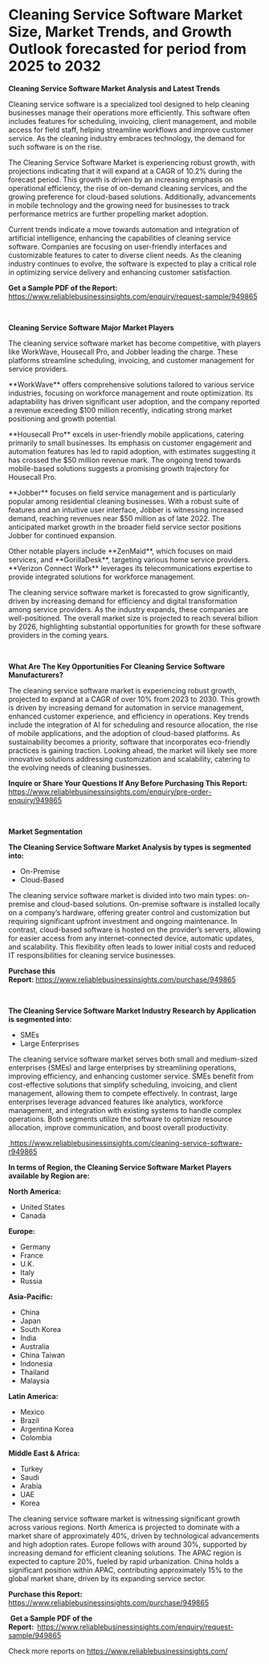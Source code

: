 <p><h1>Cleaning Service Software Market Size, Market Trends, and Growth Outlook forecasted for period from 2025 to 2032</h1></p><p><strong>Cleaning Service Software Market Analysis and Latest Trends</strong></p>
<p><p>Cleaning service software is a specialized tool designed to help cleaning businesses manage their operations more efficiently. This software often includes features for scheduling, invoicing, client management, and mobile access for field staff, helping streamline workflows and improve customer service. As the cleaning industry embraces technology, the demand for such software is on the rise.</p><p>The Cleaning Service Software Market is experiencing robust growth, with projections indicating that it will expand at a CAGR of 10.2% during the forecast period. This growth is driven by an increasing emphasis on operational efficiency, the rise of on-demand cleaning services, and the growing preference for cloud-based solutions. Additionally, advancements in mobile technology and the growing need for businesses to track performance metrics are further propelling market adoption.</p><p>Current trends indicate a move towards automation and integration of artificial intelligence, enhancing the capabilities of cleaning service software. Companies are focusing on user-friendly interfaces and customizable features to cater to diverse client needs. As the cleaning industry continues to evolve, the software is expected to play a critical role in optimizing service delivery and enhancing customer satisfaction.</p></p>
<p><strong>Get a Sample PDF of the Report:&nbsp;</strong> <a href="https://www.reliablebusinessinsights.com/enquiry/request-sample/949865?utm_campaign=2757&utm_medium=2&utm_source=Github&utm_content=ia&utm_term=05032025&utm_id=cleaning-service-software">https://www.reliablebusinessinsights.com/enquiry/request-sample/949865</a></p>
<p>&nbsp;</p>
<p><strong>Cleaning Service Software Major Market Players</strong></p>
<p><p>The cleaning service software market has become competitive, with players like WorkWave, Housecall Pro, and Jobber leading the charge. These platforms streamline scheduling, invoicing, and customer management for service providers.</p><p>**WorkWave** offers comprehensive solutions tailored to various service industries, focusing on workforce management and route optimization. Its adaptability has driven significant user adoption, and the company reported a revenue exceeding $100 million recently, indicating strong market positioning and growth potential.</p><p>**Housecall Pro** excels in user-friendly mobile applications, catering primarily to small businesses. Its emphasis on customer engagement and automation features has led to rapid adoption, with estimates suggesting it has crossed the $50 million revenue mark. The ongoing trend towards mobile-based solutions suggests a promising growth trajectory for Housecall Pro.</p><p>**Jobber** focuses on field service management and is particularly popular among residential cleaning businesses. With a robust suite of features and an intuitive user interface, Jobber is witnessing increased demand, reaching revenues near $50 million as of late 2022. The anticipated market growth in the broader field service sector positions Jobber for continued expansion.</p><p>Other notable players include **ZenMaid**, which focuses on maid services, and **GorillaDesk**, targeting various home service providers. **Verizon Connect Work** leverages its telecommunications expertise to provide integrated solutions for workforce management.</p><p>The cleaning service software market is forecasted to grow significantly, driven by increasing demand for efficiency and digital transformation among service providers. As the industry expands, these companies are well-positioned. The overall market size is projected to reach several billion by 2026, highlighting substantial opportunities for growth for these software providers in the coming years.</p></p>
<p>&nbsp;</p>
<p><strong>What Are The Key Opportunities For Cleaning Service Software Manufacturers?</strong></p>
<p><p>The cleaning service software market is experiencing robust growth, projected to expand at a CAGR of over 10% from 2023 to 2030. This growth is driven by increasing demand for automation in service management, enhanced customer experience, and efficiency in operations. Key trends include the integration of AI for scheduling and resource allocation, the rise of mobile applications, and the adoption of cloud-based platforms. As sustainability becomes a priority, software that incorporates eco-friendly practices is gaining traction. Looking ahead, the market will likely see more innovative solutions addressing customization and scalability, catering to the evolving needs of cleaning businesses.</p></p>
<p><strong>Inquire or Share Your Questions If Any Before Purchasing This Report:</strong> <a href="https://www.reliablebusinessinsights.com/enquiry/pre-order-enquiry/949865?utm_campaign=2757&utm_medium=2&utm_source=Github&utm_content=ia&utm_term=05032025&utm_id=cleaning-service-software">https://www.reliablebusinessinsights.com/enquiry/pre-order-enquiry/949865</a></p>
<p>&nbsp;</p>
<p><strong>Market Segmentation</strong></p>
<p><strong>The Cleaning Service Software Market Analysis by types is segmented into:</strong></p>
<p><ul><li>On-Premise</li><li>Cloud-Based</li></ul></p>
<p><p>The cleaning service software market is divided into two main types: on-premise and cloud-based solutions. On-premise software is installed locally on a company’s hardware, offering greater control and customization but requiring significant upfront investment and ongoing maintenance. In contrast, cloud-based software is hosted on the provider’s servers, allowing for easier access from any internet-connected device, automatic updates, and scalability. This flexibility often leads to lower initial costs and reduced IT responsibilities for cleaning service businesses.</p></p>
<p><strong>Purchase this Report:&nbsp;</strong><a href="https://www.reliablebusinessinsights.com/purchase/949865?utm_campaign=2757&utm_medium=2&utm_source=Github&utm_content=ia&utm_term=05032025&utm_id=cleaning-service-software">https://www.reliablebusinessinsights.com/purchase/949865</a></p>
<p>&nbsp;</p>
<p><strong>The Cleaning Service Software Market Industry Research by Application is segmented into:</strong></p>
<p><ul><li>SMEs</li><li>Large Enterprises</li></ul></p>
<p><p>The cleaning service software market serves both small and medium-sized enterprises (SMEs) and large enterprises by streamlining operations, improving efficiency, and enhancing customer service. SMEs benefit from cost-effective solutions that simplify scheduling, invoicing, and client management, allowing them to compete effectively. In contrast, large enterprises leverage advanced features like analytics, workforce management, and integration with existing systems to handle complex operations. Both segments utilize the software to optimize resource allocation, improve communication, and boost overall productivity.</p></p>
<p><a href="https://www.reliablebusinessinsights.com/cleaning-service-software-r949865?utm_campaign=2757&utm_medium=2&utm_source=Github&utm_content=ia&utm_term=05032025&utm_id=cleaning-service-software">&nbsp;https://www.reliablebusinessinsights.com/cleaning-service-software-r949865</a></p>
<p><strong>In terms of Region, the Cleaning Service Software Market Players available by Region are:</strong></p>
<p>
    <p> <strong> North America: </strong>
        <ul>
            <li>United States</li>
            <li>Canada</li>
        </ul>
        </p> 
    <p> <strong> Europe: </strong>
        <ul>
            <li>Germany</li>
            <li>France</li>
            <li>U.K.</li>
            <li>Italy</li>
            <li>Russia</li>
        </ul>
        </p> 
    <p> <strong> Asia-Pacific: </strong>
        <ul>
            <li>China</li>
            <li>Japan</li>
            <li>South Korea</li>
            <li>India</li>
            <li>Australia</li>
            <li>China Taiwan</li>
            <li>Indonesia</li>
            <li>Thailand</li>
            <li>Malaysia</li>
        </ul>
        </p> 
    <p> <strong> Latin America: </strong>
        <ul>
            <li>Mexico</li>
            <li>Brazil</li>
            <li>Argentina Korea</li>
            <li>Colombia</li>
        </ul>
        </p> 
    <p> <strong> Middle East & Africa: </strong>
        <ul>
            <li>Turkey</li>
            <li>Saudi</li>
            <li>Arabia</li>
            <li>UAE</li>
            <li>Korea</li>
        </ul>
    </p>
    </p>
<p><p>The cleaning service software market is witnessing significant growth across various regions. North America is projected to dominate with a market share of approximately 40%, driven by technological advancements and high adoption rates. Europe follows with around 30%, supported by increasing demand for efficient cleaning solutions. The APAC region is expected to capture 20%, fueled by rapid urbanization. China holds a significant position within APAC, contributing approximately 15% to the global market share, driven by its expanding service sector.</p></p>
<p><strong>Purchase this Report: </strong><a href="https://www.reliablebusinessinsights.com/purchase/949865?utm_campaign=2757&utm_medium=2&utm_source=Github&utm_content=ia&utm_term=05032025&utm_id=cleaning-service-software">https://www.reliablebusinessinsights.com/purchase/949865</a></p>
<p>&nbsp;<strong>Get a Sample PDF of the Report:&nbsp;&nbsp;</strong><a href="https://www.reliablebusinessinsights.com/enquiry/request-sample/949865?utm_campaign=2757&utm_medium=2&utm_source=Github&utm_content=ia&utm_term=05032025&utm_id=cleaning-service-software">https://www.reliablebusinessinsights.com/enquiry/request-sample/949865</a></p>
<p><strong></strong></p>
<p>Check more reports on <a href="https://www.reliablebusinessinsights.com/?utm_campaign=2757&utm_medium=2&utm_source=Github&utm_content=ia&utm_term=05032025&utm_id=cleaning-service-software">https://www.reliablebusinessinsights.com/</a></p>